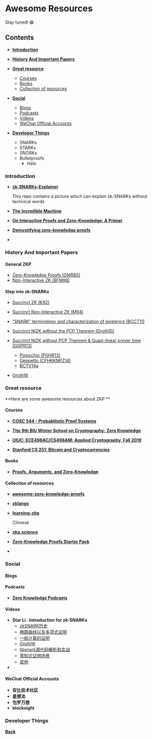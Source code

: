 # Awesome Resources

Stay tuned! 😁

## Contents

- [**Introduction**](#Introduction)
- [**History And Important Papers**](#History-And-Important-Papers)
- [**Great resource**](#Great-resource)
  - [Courses](#Courses)
  - [Books](#Books)
  - [Collection of resources](#Collection-of-resources)
- [**Social**](#Social)
  - [Blogs]()
  - [Podcasts](#Podcasts)
  - [Videos](#Videos)
  - [WeChat Official Accounts](#WeChat-Official-Accounts)
- [**Developer Things**](#Developer-Things)

  - SNARKs
  - STARKs
  - SNORKs
  - Bulletproofs
    - Halo

### Introduction

- **[zk-SNARKs-Explainer](https://github.com/KevinSmall/zk-SNARKs-Explainer)**

  This repo contains a picture which can explain zk-SNARKs without technical words

- [**The Incredible Machine**](https://medium.com/qed-it/the-incredible-machine-4d1270d7363a)

  

- [**On Interactive Proofs and Zero-Knowledge: A Primer**](https://medium.com/magicofc/interactive-proofs-and-zero-knowledge-b32f6c8d66c3)

- [**Demystifying zero-knowledge proofs**](https://docs.google.com/presentation/d/1gfB6WZMvM9mmDKofFibIgsyYShdf0RV_Y8TLz3k1Ls0/edit#slide=id.p)

- 

### History And Important Papers

#### General ZKP

- [Zero-Knowledge Proofs (GMR85)](https://groups.csail.mit.edu/cis/crypto/classes/6.876/papers/gmr-ZK.pdf)
- [Non-Interactive ZK (BFM88)](https://dl.acm.org/citation.cfm?id=62222)

#### Step into zk-SNARKs

- [Succinct ZK (K92)](https://people.csail.mit.edu/vinodv/6892-Fall2013/efficientargs.pdf)
- [Succinct Non-Interactive ZK (M94)](https://projecteuclid.org/download/pdf_1/euclid.lnl/1235415908)
- [“SNARK” terminology and characterization of existence (BCCT11)](https://eprint.iacr.org/2011/443)
- [Succinct NIZK without the PCP Theorem (Groth10)](http://www0.cs.ucl.ac.uk/staff/J.Groth/ShortNIZK.pdf)
- [Succinct NIZK without PCP Theorem & Quasi-linear prover time (GGPR13)](https://eprint.iacr.org/2012/215)

  - [Pinocchio (PGHR13)](https://eprint.iacr.org/2013/279.pdf)
  - [Geppetto (CFHKKNPZ14)](https://eprint.iacr.org/2014/976)
  - [BCTV14a](https://eprint.iacr.org/2013/879)
- [Groth16](https://eprint.iacr.org/2016/260.pdf)

### Great resource

**Here are some awesome resources about ZKP **

#### Courses

- [**COSC 544 - Probabilistic Proof Systems**](http://people.cs.georgetown.edu/jthaler/COSC544.html)



- [**The 9th BIU Winter School on Cryptography: Zero Knowledge**](https://cyber.biu.ac.il/event/the-9th-biu-winter-school-on-cryptography/)
- [**UIUC: ECE498AC/CS498AM: Applied Cryptography, Fall 2019**](http://soc1024.ece.illinois.edu/teaching/ece498ac/fall2019/)
- [**Stanford CS 251: Bitcoin and Cryptocurrencies**](https://cs251.stanford.edu/)

#### Books

- [**Proofs, Arguments, and Zero-Knowledge**](http://people.cs.georgetown.edu/jthaler/ProofsArgsAndZK.pdf)

#### Collection of resources

- [**awesome-zero-knowledge-proofs**](https://github.com/matter-labs/awesome-zero-knowledge-proofs)

  

- **[zklangs](https://github.com/HarryR/zklangs)**

- **[learning-zkp](https://github.com/sec-bit/learning-zkp/blob/master/zkp-resource-list.md)**

  Chinese

- [**zkp.science**](https://zkp.science/)

- [**Zero-Knowledge Proofs Starter Pack**](https://ethresear.ch/t/zero-knowledge-proofs-starter-pack/4519)
- 

### Social

#### Blogs

#### Podcasts

- [**Zero Knowledge Podcasts**](https://www.zeroknowledge.fm/)

#### Videos

- **Star Li : Introduction for zk-SNARKs**
  - [zkSNARK历史](https://www.bilibili.com/video/BV1q741147nq)
  - [椭圆曲线以及多项式证明](https://www.bilibili.com/video/BV1z7411472z/?spm_id_from=333.788.videocard.0)
  - [一般计算的证明](https://www.bilibili.com/video/BV1pT4y1u7gA)
  - [Groth16](https://www.bilibili.com/video/BV1pa4y1e7EY)
  - [libsnark源代码解析和实战](https://www.bilibili.com/video/BV1qA411t7QP)
  - [零知识证明场景](https://www.bilibili.com/video/BV1Gg4y1B7CT)
  - [其他](https://www.bilibili.com/video/BV14e411W7Db)
- 

#### WeChat Official Accounts

- **安比技术社区**
- **星想法**
- **包罗万想**
- **blocksight**

### Developer Things

  [**Back**](https://github.com/Whisker17/zkpThings/blob/master/README.md)
